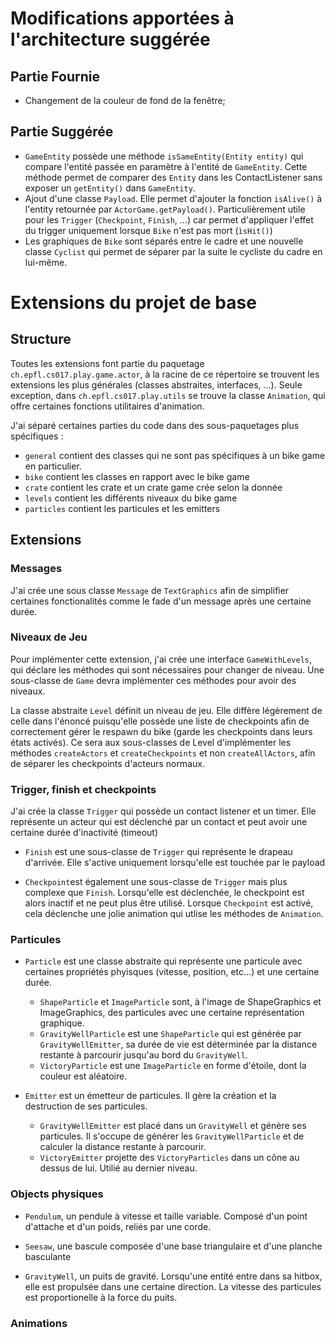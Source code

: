 # Modifications apportées à l'architecture suggérée

## Partie Fournie 
* Changement de la couleur de fond de la fenêtre;

## Partie Suggérée
* `GameEntity` possède une méthode `isSameEntity(Entity entity)` qui compare l'entité passée en paramètre à l'entité de `GameEntity`. Cette méthode permet de comparer des `Entity` dans les ContactListener sans exposer un `getEntity()` dans `GameEntity`.
* Ajout d'une classe `Payload`. Elle permet d'ajouter la fonction `isAlive()` à l'entity retournée par `ActorGame.getPayload()`. Particulièrement utile pour les `Trigger` (`Checkpoint`, `Finish`, ...) car permet d'appliquer l'effet du trigger uniquement lorsque `Bike` n'est pas mort (`ìsHit()`)
* Les graphiques de `Bike` sont séparés entre le cadre et une nouvelle classe `Cyclist` qui permet de séparer par la suite le cycliste du cadre en lui-même.

# Extensions du projet de base

## Structure
Toutes les extensions font partie du paquetage `ch.epfl.cs017.play.game.actor`, à la racine de ce répertoire se trouvent les extensions les plus générales (classes abstraites, interfaces, ...). Seule exception, dans `ch.epfl.cs017.play.utils` se trouve la classe `Animation`, qui offre certaines fonctions utilitaires d'animation.

J'ai séparé certaines parties du code dans des sous-paquetages plus spécifiques : 
* `general` contient des classes qui ne sont pas spécifiques à un bike game en particulier.
* `bike` contient les classes en rapport avec le bike game
* `crate` contient les crate et un crate game crée selon la donnée
* `levels` contient les différents niveaux du bike game
* `particles` contient les particules et les emitters

## Extensions

### Messages
J'ai crée une sous classe `Message` de `TextGraphics` afin de simplifier certaines fonctionalités comme le fade d'un message après une certaine durée.

### Niveaux de Jeu
Pour implémenter cette extension, j'ai crée une interface `GameWithLevels`, qui déclare les méthodes qui sont nécessaires pour changer de niveau. Une sous-classe de `Game` devra implémenter ces méthodes pour avoir des niveaux.

La classe abstraite `Level` définit un niveau de jeu. Elle diffère légèrement de celle dans l'énoncé puisqu'elle possède une liste de checkpoints afin de correctement gérer le respawn du bike (garde les checkpoints dans leurs états activés). Ce sera aux sous-classes de Level d'implémenter les méthodes `createActors` et `createCheckpoints` et non `createAllActors`, afin de séparer les checkpoints d'acteurs normaux.

### Trigger, finish et checkpoints
J'ai crée la classe `Trigger` qui possède un contact listener et un timer. Elle représente un acteur qui est déclenché par un contact et peut avoir une certaine durée d'inactivité (timeout)

* `Finish` est une sous-classe de `Trigger` qui représente le drapeau d'arrivée. Elle s'active uniquement lorsqu'elle est touchée par le payload

* `Checkpoint`est également une sous-classe de `Trigger` mais plus complexe que `Finish`. Lorsqu'elle est déclenchée, le checkpoint est alors inactif et ne peut plus être utilisé. Lorsque `Checkpoint` est activé, cela déclenche une jolie animation qui utlise les méthodes de `Animation`.

### Particules
* `Particle` est une classe abstraite qui représente une particule avec certaines propriétés phyisques (vitesse, position, etc...) et une certaine durée.
    * `ShapeParticle` et `ImageParticle` sont, à l'image de ShapeGraphics et ImageGraphics, des particules avec une certaine représentation graphique. 
    * `GravityWellParticle` est une `ShapeParticle` qui est générée par `GravityWellEmitter`, sa durée de vie est déterminée par la distance restante à parcourir jusqu'au bord du `GravityWell`.
    * `VictoryParticle` est une `ImageParticle` en forme d'étoile, dont la couleur est aléatoire.

* `Emitter` est un émetteur de particules. Il gère la création et la destruction de ses particules.
    * `GravityWellEmitter` est placé dans un `GravityWell` et génère ses particules. Il s'occupe de générer les `GravityWellParticle` et de calculer la distance restante à parcourir.
    * `VictoryEmitter` projette des `VictoryParticles` dans un cône au dessus de lui. Utilié au dernier niveau.

### Objects physiques

* `Pendulum`, un pendule à vitesse et taille variable. Composé d'un point d'attache et d'un poids, reliés par une corde.

* `Seesaw`, une bascule composée d'une base triangulaire et d'une planche basculante

* `GravityWell`, un puits de gravité. Lorsqu'une entité entre dans sa hitbox, elle est propulsée dans une certaine direction. La vitesse des particules est proportionelle à la force du puits.

### Animations 









